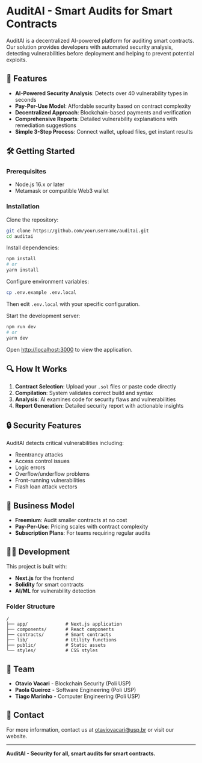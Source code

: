 # AuditAI - Smart Audits for Smart Contracts

AuditAI is a decentralized AI-powered platform for auditing smart contracts. Our solution provides developers with automated security analysis, detecting vulnerabilities before deployment and helping to prevent potential exploits.

## 🚀 Features

- **AI-Powered Security Analysis**: Detects over 40 vulnerability types in seconds
- **Pay-Per-Use Model**: Affordable security based on contract complexity
- **Decentralized Approach**: Blockchain-based payments and verification
- **Comprehensive Reports**: Detailed vulnerability explanations with remediation suggestions
- **Simple 3-Step Process**: Connect wallet, upload files, get instant results

## 🛠️ Getting Started

### Prerequisites

- Node.js 16.x or later
- Metamask or compatible Web3 wallet

### Installation

Clone the repository:

```bash
git clone https://github.com/yourusername/auditai.git
cd auditai
```

Install dependencies:

```bash
npm install
# or
yarn install
```

Configure environment variables:

```bash
cp .env.example .env.local
```
Then edit `.env.local` with your specific configuration.

Start the development server:

```bash
npm run dev
# or
yarn dev
```

Open [http://localhost:3000](http://localhost:3000) to view the application.

## 🔍 How It Works

1. **Contract Selection**: Upload your `.sol` files or paste code directly
2. **Compilation**: System validates correct build and syntax
3. **Analysis**: AI examines code for security flaws and vulnerabilities
4. **Report Generation**: Detailed security report with actionable insights

## 🔒 Security Features

AuditAI detects critical vulnerabilities including:

- Reentrancy attacks
- Access control issues
- Logic errors
- Overflow/underflow problems
- Front-running vulnerabilities
- Flash loan attack vectors

## 💼 Business Model

- **Freemium**: Audit smaller contracts at no cost
- **Pay-Per-Use**: Pricing scales with contract complexity
- **Subscription Plans**: For teams requiring regular audits

## 🧑‍💻 Development

This project is built with:

- **Next.js** for the frontend
- **Solidity** for smart contracts
- **AI/ML** for vulnerability detection

### Folder Structure

```
/
├── app/              # Next.js application
├── components/       # React components
├── contracts/        # Smart contracts
├── lib/              # Utility functions
├── public/           # Static assets
└── styles/           # CSS styles
```


## 👥 Team

- **Otavio Vacari** - Blockchain Security (Poli USP)
- **Paola Queiroz** - Software Engineering (Poli USP)
- **Tiago Marinho** - Computer Engineering (Poli USP)

## 🔗 Contact

For more information, contact us at [otaviovacari@usp.br](mailto:otaviovacari@usp.br) or visit our website.

---

**AuditAI - Security for all, smart audits for smart contracts.**
